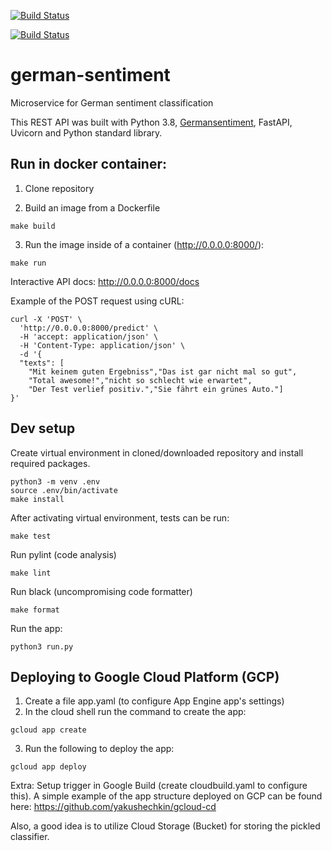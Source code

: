 [![Build Status](https://github.com/yakushechkin/german-sentiment/actions/workflows/main.yml/badge.svg)](https://github.com/yakushechkin/german-sentiment/actions/workflows/main.yml)

[![Build Status](https://github.com/yakushechkin/german-sentiment/actions/workflows/docker-image.yml/badge.svg)](https://github.com/yakushechkin/german-sentiment/actions/workflows/docker-image.yml)


# german-sentiment
Microservice for German sentiment classification


This REST API was built with Python 3.8, [Germansentiment](https://huggingface.co/oliverguhr/german-sentiment-bert), FastAPI, Uvicorn and Python standard library.


## Run in docker container:

1. Clone repository

2. Build an image from a Dockerfile
```
make build
```

3. Run the image inside of a container (http://0.0.0.0:8000/): 
```
make run
```

Interactive API docs: http://0.0.0.0:8000/docs

Example of the POST request using cURL:
```
curl -X 'POST' \
  'http://0.0.0.0:8000/predict' \
  -H 'accept: application/json' \
  -H 'Content-Type: application/json' \
  -d '{
  "texts": [
    "Mit keinem guten Ergebniss","Das ist gar nicht mal so gut",
    "Total awesome!","nicht so schlecht wie erwartet",
    "Der Test verlief positiv.","Sie fährt ein grünes Auto."]
}'
```

## Dev setup

Create virtual environment in cloned/downloaded repository and install required packages.

```
python3 -m venv .env
source .env/bin/activate
make install
```

After activating virtual environment, tests can be run:
```
make test
```

Run pylint (code analysis)
```
make lint
```

Run black (uncompromising code formatter)
```
make format
```

Run the app:
```
python3 run.py
```

## Deploying to Google Cloud Platform (GCP)

1. Create a file app.yaml (to configure App Engine app's settings)
2. In the cloud shell run the command to create the app:
``` 
gcloud app create
```
3. Run the following to deploy the app:
``` 
gcloud app deploy
```
Extra: Setup trigger in Google Build (create cloudbuild.yaml to configure this). A simple example of the app structure deployed on GCP can be found here: https://github.com/yakushechkin/gcloud-cd

Also, a good idea is to utilize Cloud Storage (Bucket) for storing the pickled classifier.
